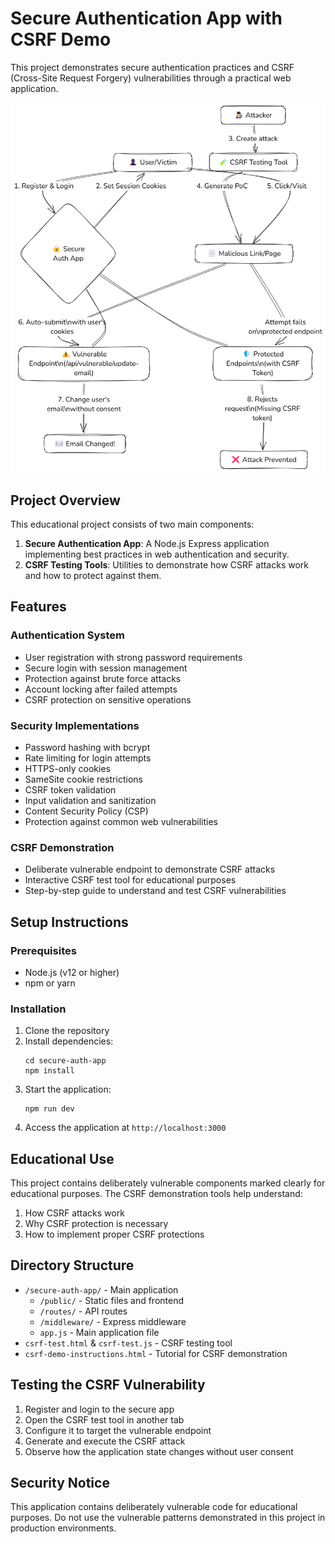 # Secure Authentication App with CSRF Demo

This project demonstrates secure authentication practices and CSRF (Cross-Site Request Forgery) vulnerabilities through a practical web application.

![alt text](image.png)

## Project Overview

This educational project consists of two main components:

1. **Secure Authentication App**: A Node.js Express application implementing best practices in web authentication and security.
2. **CSRF Testing Tools**: Utilities to demonstrate how CSRF attacks work and how to protect against them.

## Features

### Authentication System
- User registration with strong password requirements
- Secure login with session management
- Protection against brute force attacks
- Account locking after failed attempts
- CSRF protection on sensitive operations

### Security Implementations
- Password hashing with bcrypt
- Rate limiting for login attempts
- HTTPS-only cookies
- SameSite cookie restrictions
- CSRF token validation
- Input validation and sanitization
- Content Security Policy (CSP)
- Protection against common web vulnerabilities

### CSRF Demonstration
- Deliberate vulnerable endpoint to demonstrate CSRF attacks
- Interactive CSRF test tool for educational purposes
- Step-by-step guide to understand and test CSRF vulnerabilities

## Setup Instructions

### Prerequisites
- Node.js (v12 or higher)
- npm or yarn

### Installation

1. Clone the repository
2. Install dependencies:
   ```
   cd secure-auth-app
   npm install
   ```
3. Start the application:
   ```
   npm run dev
   ```
4. Access the application at `http://localhost:3000`

## Educational Use

This project contains deliberately vulnerable components marked clearly for educational purposes. The CSRF demonstration tools help understand:

1. How CSRF attacks work
2. Why CSRF protection is necessary
3. How to implement proper CSRF protections

## Directory Structure

- `/secure-auth-app/` - Main application
  - `/public/` - Static files and frontend
  - `/routes/` - API routes
  - `/middleware/` - Express middleware
  - `app.js` - Main application file
- `csrf-test.html` & `csrf-test.js` - CSRF testing tool
- `csrf-demo-instructions.html` - Tutorial for CSRF demonstration

## Testing the CSRF Vulnerability

1. Register and login to the secure app
2. Open the CSRF test tool in another tab
3. Configure it to target the vulnerable endpoint
4. Generate and execute the CSRF attack
5. Observe how the application state changes without user consent

## Security Notice

This application contains deliberately vulnerable code for educational purposes. Do not use the vulnerable patterns demonstrated in this project in production environments.
